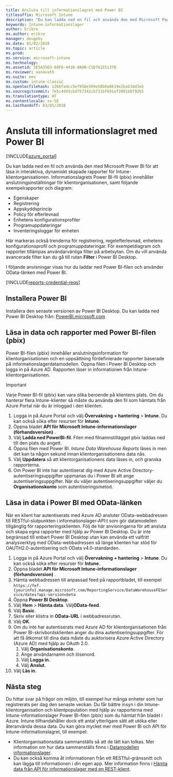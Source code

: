 ```yaml
---
title: Ansluta till informationslagret med Power BI
titlesuffix: Microsoft Intune
description: "Du kan ladda ned en fil och använda den med Microsoft Power BI för att läsa in interaktiva och dynamiskt skapade rapporter för Microsoft Intune-klientorganisationen."
keywords: Intune-informationslager
author: Erikre
ms.author: erikre
manager: dougeby
ms.date: 01/02/2018
ms.topic: article
ms.prod: 
ms.service: microsoft-intune
ms.technology: 
ms.assetid: 5E5A35D3-88F8-441B-8A0B-C5D7A1E5137B
ms.reviewer: aanavath
ms.suite: ems
ms.custom: intune-classic
ms.openlocfilehash: 1266fa4cc5ef958e369e58b0a6619e2bab3dd3eb
ms.sourcegitcommit: 7e5c4d43cbd757342cb731bf691ef3891b0792b5
ms.translationtype: HT
ms.contentlocale: sv-SE
ms.lasthandoff: 03/05/2018
---
```

# <a name="connect-to-the-data-warehouse-with-power-bi"></a>Ansluta till informationslagret med Power BI

[!INCLUDE[azure_portal](./includes/azure_portal.md)]

Du kan ladda ned en fil och använda den med Microsoft Power BI för att läsa in interaktiva, dynamiskt skapade rapporter för Intune-klientorganisationen. Informationslagrets Power BI-fil (pbix) innehåller anslutningsinställningar för klientorganisationen, samt följande exempelrapporter och diagram:  

  -  Egenskaper
  -  Registrering
  -  Appskyddsprincip
  -  Policy för efterlevnad
  -  Enhetens konfigurationsprofiler
  -  Programuppdateringar
  -  Inventeringsloggar för enheten

Här markeras också trenderna för registrering, regelefterlevnad, enhetens konfigurationsprofil och programuppdateringar. För exempeldiagram och rapporter tillämpas användarvänliga filter på arbetsytan. Om du vill använda avancerade filter kan du gå till rutan **Filter** i Power BI Desktop.

I följande anvisningar visas hur du laddar ned Power BI-filen och använder OData-länken med Power BI.

[!INCLUDE[reports-credential-reqs](./includes/reports-credential-reqs.md)]

## <a name="install-power-bi"></a>Installera Power BI

Installera den senaste versionen av Power BI Desktop. Du kan ladda ned Power BI Desktop från: [PowerBI.microsoft.com](https://powerbi.microsoft.com/desktop)

## <a name="load-the-data-and-reports-using-the-power-bi-file-pbix"></a>Läsa in data och rapporter med Power BI-filen (pbix)

Power BI-filen (pbix) innehåller anslutningsinformation för klientorganisationen och en uppsättning fördefinierade rapporter baserade på informationslagerdatamodellen. Öppna filen i Power BI Desktop och logga in på Azure AD. Rapporten läser in informationen från Intune-klientorganisationen.

> [!Important]  
> Varje Power BI-fil (pbix) kan vara olika beroende på klientens plats. Om du hanterar flera Intune-klienter så måste du använda den fil som hämtats från Azure Portal när du är inloggad i den klienten.  

1.  Logga in på Azure Portal och välj **Övervakning + hantering** > **Intune**. Du kan också söka efter resurser för **Intune**.  
2.  Öppna bladet **API för Microsoft Intune-informationslager (förhandsversion)** .
3.  Välj **Ladda ned PowerBI-fil**. Filen med filnamnstillägget pbix laddas ned till den plats du angett.
4.  Öppna filen med Power BI. *Intune Data Warehouse Reports* läses in men det kan ta någon sekund innan klientorganisationens data nås.
5.  Välj **Uppdatera** så att klientorganisationens data läses in, och granska rapporterna.
6.  Om Power BI inte har autentiserat dig med Azure Active Directory-autentiseringsuppgifter uppmanas du i Power BI att ange autentiseringsuppgifter. När du väljer autentiseringsuppgifter väljer du **Organisationskonto** som autentiseringsmetod.

## <a name="load-the-data-in-power-bi-using-the-odata-link"></a>Läsa in data i Power BI med OData-länken

När en klient har autentiserats med Azure AD ansluter OData-webbadressen till RESTful-slutpunkten i informationslager-API:t som gör datamodellen tillgänglig för rapporteringsklienten. Följ de här anvisningarna för att ansluta och skapa egna rapporter med hjälp av Power BI Desktop. Du är inte begränsad till enbart Power BI Desktop utan kan använda ett valfritt analysverktyg med OData-webbadressen så länge klienten har stöd för OAUTH2.0-autentisering och OData v4.0-standarden.

1.  Logga in på Azure Portal och välj **Övervakning + hantering** > **Intune**. Du kan också söka efter resurser för **Intune**.  
2.  Öppna bladet **API för Microsoft Intune-informationslager (förhandsversion)** .
3. Hämta webbadressen till anpassad feed på rapportbladet, till exempel `https://fef.{yourinfo}.manage.microsoft.com/ReportingService/DataWarehouseFEService/dates?api-version=beta`
4. Öppna **Power BI Desktop**.
5. Välj **Hem** > **Hämta data**. Välj**OData-feed**.
6. Välj **Basic**.
7. Skriv eller klistra in **OData-URL** i webbadressrutan.
8. Välj **OK**.
9. Om du inte har autentiserats med Azure AD för klientorganisationen från Power BI-skrivbordsklienten anger du dina autentiseringsuppgifter. För att få åtkomst till dina data måste du auktorisera Azure Active Directory (Azure AD) med hjälp av OAuth 2.0.  
    1.  Välj **Organisationskonto**.  
    2.  Ange användarnamn och lösenord.  
    3.  Välj **Logga in.**  
    4.  Välj **Anslut**.  
10. Välj **Läs in**.

## <a name="next-steps"></a>Nästa steg

Du hittar svar på frågor om miljön, till exempel hur många enheter som har registrerats per dag den senaste veckan. Du får bättre insyn i din Intune-klientorganisation och klientpopulation med hjälp av rapporterna med Intune-informationslager Power BI-filen (pbix) som du hämtat från bladet i Azure. Intune tillhandahåller dock ett antal ytterligare sätt att utöka eller återanvända dessa data. Du kan göra mycket mer med Power BI och API för Intune-informationslagret, till exempel:

<!-- -  You can use Power BI Desktop to create additional report types with your data. For example, you could create a custom chart representing the ratio of device manufactures in your enterprise. For more information about creating custom reports with Power BI and the Intune Data Warehouse, see `BLOG POST ON POWER BI`. -->
 -  Klientorganisationsdata sammanställs så att de lätt kan tolkas. Mer information om hur data sammanställs finns i [Datamodellen informationslager](reports-ref-data-model.md).
 -  Du kan också komma åt informationen från ett RESTful-gränssnitt och kan lägga till informationen i din egen app. Mer information finns i [Hämta data från API för informationslager med en REST-klient](reports-proc-data-rest.md).
